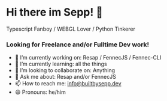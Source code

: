 # Hi there im Sepp! 👋

Typescript Fanboy / WEBGL Lover / Python Tinkerer

### Looking for Freelance and/or Fulltime Dev work!


- 🔭 I’m currently working on: Resap / FennecJS / Fennec-CLI
- 🌱 I’m currently learning: all the things
- 👯 I’m looking to collaborate on: Anything
- 💬 Ask me about: Resap and/or FennecJS
- 📫 How to reach me: info@builtbysepp.dev
- 😄 Pronouns: he/him
